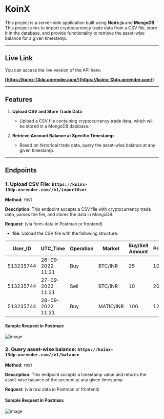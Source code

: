 # KoinX
This project is a server-side application built using **Node.js** and **MongoDB**. This project aims to import cryptocurrency trade data from a CSV file, store it in the database, and provide functionality to retrieve the asset-wise balance for a given timestamp.

---

## Live Link

You can access the live version of the API here:

**[https://koinx-13dp.onrender.com/](https://koinx-13dp.onrender.com/)**

---

## Features

1. **Upload CSV and Store Trade Data**
   - Upload a CSV file containing cryptocurrency trade data, which will be stored in a MongoDB database.
   
2. **Retrieve Account Balance at Specific Timestamp**
   - Based on historical trade data, query the asset-wise balance at any given timestamp.

---

## Endpoints

### 1. Upload CSV File: `https://koinx-13dp.onrender.com//v1/importUser`

**Method**: `POST`

**Description**: This endpoint accepts a CSV file with cryptocurrency trade data, parses the file, and stores the data in MongoDB.

**Request**: (via form-data in Postman or frontend)

- **file**: Upload the CSV file with the following structure:

| User_ID    | UTC_Time           | Operation | Market   | Buy/Sell Amount | Price |
|------------|--------------------|-----------|----------|-----------------|-------|
| 513235744  | 26-09-2022 11:21   | Buy       | BTC/INR  | 25              | 1000  |
| 513235744  | 27-09-2022 11:21   | Sell      | BTC/INR  | 10              | 2000  |
| 513235744  | 28-09-2022 11:21   | Buy       | MATIC/INR| 100             | 12    |

#### Sample Request in Postman:

![image](https://github.com/user-attachments/assets/867c950d-fd69-4adf-97e7-0ed5bc5c2015)

### 2. Query asset-wise balance: `https://koinx-13dp.onrender.com//v1/balance`

**Method**: `POST`

**Description**: This endpoint accepts a timestamp value and returns the asset-wise balance of the account at any given timestamp.

**Request**: (via raw data in Postman or frontend)

#### Sample Request in Postman:
![image](https://github.com/user-attachments/assets/fedcbf7d-c754-4ad0-9f49-adf1658ab5b4)




```bash

